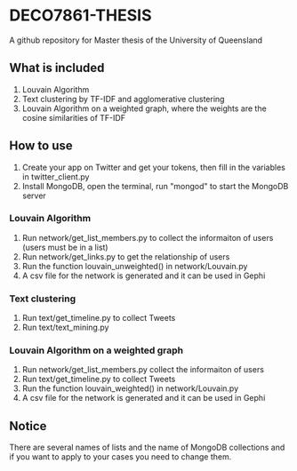 # DECO7861-THESIS
A github repository for Master thesis of the University of Queensland

## What is included
1. Louvain Algorithm
2. Text clustering by TF-IDF and agglomerative clustering
3. Louvain Algorithm on a weighted graph, where the weights are the cosine similarities of TF-IDF

## How to use
1. Create your app on Twitter and get your tokens, then fill in the variables in twitter_client.py
2. Install MongoDB, open the terminal, run "mongod" to start the MongoDB server
### Louvain Algorithm
1. Run network/get_list_members.py to collect the informaiton of users (users must be in a list)
2. Run network/get_links.py to get the relationship of users
3. Run the function louvain_unweighted() in network/Louvain.py
4. A csv file for the network is generated and it can be used in Gephi
### Text clustering
1. Run text/get_timeline.py to collect Tweets
2. Run text/text_mining.py
### Louvain Algorithm on a weighted graph
1. Run network/get_list_members.py collect the informaiton of users
2. Run text/get_timeline.py to collect Tweets
3. Run the function louvain_weighted() in network/Louvain.py
4. A csv file for the network is generated and it can be used in Gephi

## Notice
There are several names of lists and the name of MongoDB collections and if you want to apply to your cases you need to change them.
